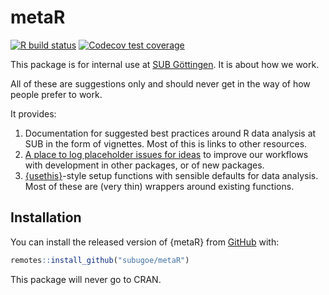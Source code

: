 # metaR

<!-- badges: start -->
[![R build status](https://github.com/subugoe/metaR/workflows/CICD/badge.svg)](https://github.com//subugoe/metaR/actions)
[![Codecov test coverage](https://codecov.io/gh/subugoe/metaR/branch/master/graph/badge.svg)](https://codecov.io/gh//subugoe/metaR?branch=master)
<!-- badges: end -->

This package is for internal use at [SUB Göttingen](http://sub.uni-goettingen.de).
It is about how we work.

<div class="alert alert-info">
  All of these are suggestions only and should never get in the way of how people prefer to work.
</div>

It provides:

1. Documentation for suggested best practices around R data analysis at SUB in the form of vignettes.
  Most of this is links to other resources.
2. [A place to log placeholder issues for ideas](https://github.com/subugoe/metaR/issues) to improve our workflows with development in other packages, or of new packages.
3. [{usethis}](http://usethis.r-lib.org)-style setup functions with sensible defaults for data analysis.
  Most of these are (very thin) wrappers around existing functions.


## Installation

You can install the released version of {metaR} from [GitHub](https://github.com/maxheld83/passhelpr) with:

``` r
remotes::install_github("subugoe/metaR")
```

This package will never go to CRAN.
